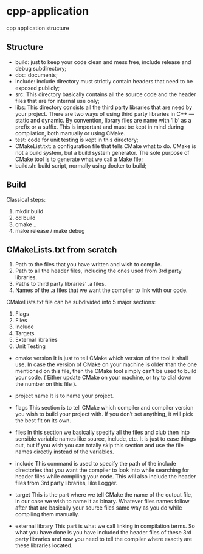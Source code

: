# cpp-application
cpp application structure

## Structure

- build: just to keep your code clean and mess free, include release and debug subdirectory;
- doc: documents;
- include: include directory must strictly contain headers that need to be exposed publicly;
- src: This directory basically contains all the source code and the header files that are for internal use only;
- libs: This directory consists all the third party libraries that are need by your project. There are two ways of using third party libraries in C++ — static and dynamic. By convention, library files are name with ‘lib’ as a prefix or a suffix. This is important and must be kept in mind during compilation, both manually or using CMake.
- test: code for unit testing is kept in this directory;
- CMakeList.txt: a configuration file that tells CMake what to do. CMake is not a build system, but a build system generator. The sole purpose of CMake tool is to generate what we call a Make file;
- build.sh: build script, normally using docker to build;

## Build

Classical steps:

1. mkdir build
2. cd build
3. cmake ..
4. make release / make debug

## CMakeLists.txt from scratch

1. Path to the files that you have written and wish to compile.
2. Path to all the header files, including the ones used from 3rd party libraries.
3. Paths to third party libraries’ .a files.
4. Names of the .a files that we want the compiler to link with our code.

CMakeLists.txt file can be subdivided into 5 major sections:

1. Flags
2. Files
3. Include
4. Targets
5. External libraries
6. Unit Testing

- cmake version
It is just to tell CMake which version of the tool it shall use. In case the version of CMake on your machine is older than the one mentioned on this file, then the CMake tool simply can’t be used to build your code. ( Either update CMake on your machine, or try to dial down the number on this file ).

- project name
It is to name your project.

- flags
This section is to tell CMake which compiler and compiler version you wish to build your project with. If you don’t set anything, it will pick the best fit on its own.

- files
In this section we basically specify all the files and club then into sensible variable names like source, include, etc. It is just to ease things out, but if you wish you can totally skip this section and use the file names directly instead of the variables.

- include
This command is used to specify the path of the include directories that you want the compiler to look into while searching for header files while compiling your code. This will also include the header files from 3rd party libraries, like Logger.

- target
This is the part where we tell CMake the name of the output file, in our case we wish to name it as binary. Whatever files names follow after that are basically your source files same way as you do while compiling them manually.

- external library
This part is what we call linking in compilation terms. So what you have done is you have included the header files of these 3rd party libraries and now you need to tell the compiler where exactly are these libraries located.